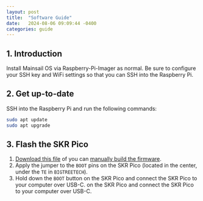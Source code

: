 ```yaml
---
layout: post
title:  "Software Guide"
date:   2024-08-06 09:09:44 -0400
categories: guide
---
```


## 1. Introduction

Install Mainsail OS via Raspberry-Pi-Imager as normal. Be sure to configure your SSH key and WiFi settings so that you can SSH into the Raspberry Pi.

## 2. Get up-to-date
SSH into the Raspberry Pi and run the following commands:

```bash
sudo apt update
sudo apt upgrade
```

## 3. Flash the SKR Pico

1. [Download this file](https://lemontron.com/files/klipper.uf2) of you can [manually build the firmware](/manually-build-firmware).
2. Apply the jumper to the `BOOT` pins on the SKR Pico (located in the center, under the `TE` in `BIGTREETECH`).
3. Hold down the `BOOT` button on the SKR Pico and connect the SKR Pico to your computer over USB-C. on the SKR Pico and connect the SKR Pico to your computer over USB-C.